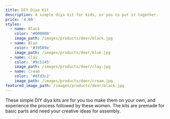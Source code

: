 ```yaml
---
title: DIY Diya Kit
description: A simple diya kit for kids, or you to put it together.
price: '4.00'
styles:
  - name: Black
    color: '#000000'
    image_path: /images/products/deer/black.jpg
  - name: Blue
    color: '#39589e'
    image_path: /images/products/deer/blue.jpg
  - name: Clay
    color: '#9c5145'
    image_path: /images/products/deer/clay.jpg
  - name: Cream
    color: '#dfd3c2'
    image_path: /images/products/deer/cream.jpg
featured_image_path: /images/products/deer/black.jpg
---
```


These simple DIY diya kits are for you too make them on your own, and experience the process followed by these women. The kits are premade for basic parts and need your creative ideas for assembly. 
